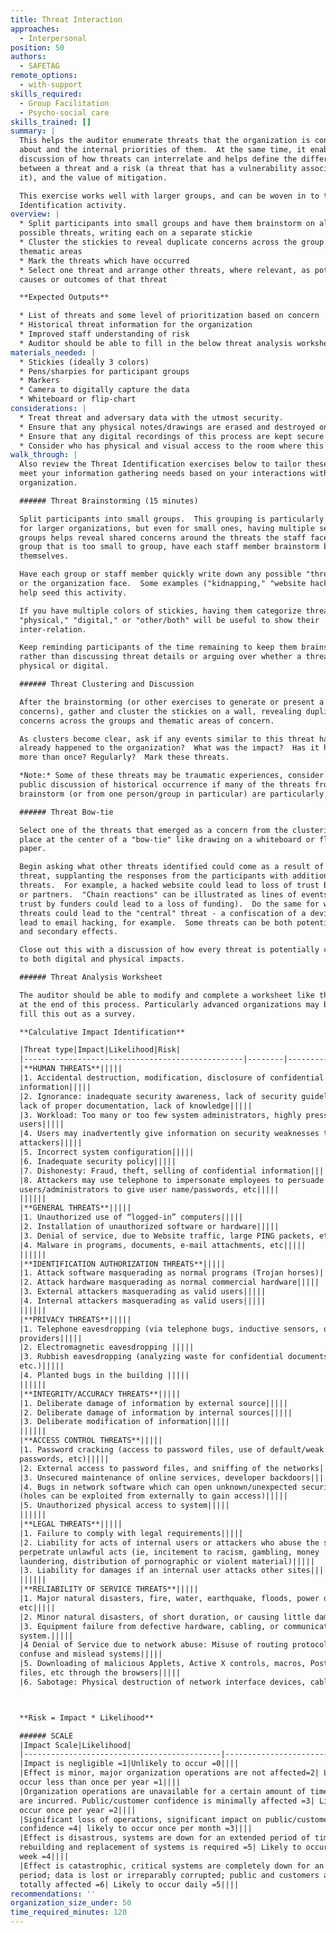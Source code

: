 ```yaml
---
title: Threat Interaction
approaches:
  - Interpersonal
position: 50
authors:
  - SAFETAG
remote_options:
  - with-support
skills_required:
  - Group Facilitation
  - Psycho-social care
skills_trained: []
summary: |
  This helps the auditor enumerate threats that the organization is concerned
  about and the internal priorities of them.  At the same time, it enables a
  discussion of how threats can interrelate and helps define the difference
  between a threat and a risk (a threat that has a vulnerability associated with
  it), and the value of mitigation.

  This exercise works well with larger groups, and can be woven in to the Threat
  Identification activity.
overview: |
  * Split participants into small groups and have them brainstorm on all
  possible threats, writing each on a separate stickie
  * Cluster the stickies to reveal duplicate concerns across the group and
  thematic areas
  * Mark the threats which have occurred
  * Select one threat and arrange other threats, where relevant, as potential
  causes or outcomes of that threat

  **Expected Outputs**

  * List of threats and some level of prioritization based on concern
  * Historical threat information for the organization
  * Improved staff understanding of risk
  * Auditor should be able to fill in the below threat analysis worksheet
materials_needed: |
  * Stickies (ideally 3 colors)
  * Pens/sharpies for participant groups
  * Markers
  * Camera to digitally capture the data
  * Whiteboard or flip-chart
considerations: |
  * Treat threat and adversary data with the utmost security.
  * Ensure that any physical notes/drawings are erased and destroyed once digitally recorded.
  * Ensure that any digital recordings of this process are kept secure and encrypted.
  * Consider who has physical and visual access to the room where this process takes place, and if the room can be secured if this activity may span long/overnight breaks.
walk_through: |
  Also review the Threat Identification exercises below to tailor these to best
  meet your information gathering needs based on your interactions with the
  organization.

  ###### Threat Brainstorming (15 minutes)

  Split participants into small groups.  This grouping is particularly valuable
  for larger organizations, but even for small ones, having multiple separate
  groups helps reveal shared concerns around the threats the staff face.  For a
  group that is too small to group, have each staff member brainstorm by
  themselves.

  Have each group or staff member quickly write down any possible "threat" they
  or the organization face.  Some examples ("kidnapping," "website hacked") can
  help seed this activity.

  If you have multiple colors of stickies, having them categorize threats by
  "physical," "digital," or "other/both" will be useful to show their
  inter-relation.

  Keep reminding participants of the time remaining to keep them brainstorming
  rather than discussing threat details or arguing over whether a threat is
  physical or digital.

  ###### Threat Clustering and Discussion

  After the brainstorming (or other exercises to generate or present a list of
  concerns), gather and cluster the stickies on a wall, revealing duplicate
  concerns across the groups and thematic areas of concern.

  As clusters become clear, ask if any events similar to this threat have
  already happened to the organization?  What was the impact?  Has it happened
  more than once? Regularly?  Mark these threats.

  *Note:* Some of these threats may be traumatic experiences, consider skipping
  public discussion of historical occurrence if many of the threats from the
  brainstorm (or from one person/group in particular) are particularly intense.

  ###### Threat Bow-tie

  Select one of the threats that emerged as a concern from the clustering to
  place at the center of a "bow-tie" like drawing on a whiteboard or flip-chart
  paper.

  Begin asking what other threats identified could come as a result of this
  threat, supplanting the responses from the participants with additional
  threats.  For example, a hacked website could lead to loss of trust by funders
  or partners.  "Chain reactions" can be illustrated as lines of events (loss of
  trust by funders could lead to a loss of funding).  Do the same for what
  threats could lead to the "central" threat - a confiscation of a device could
  lead to email hacking, for example.  Some threats can be both potential causes
  and secondary effects.

  Close out this with a discussion of how every threat is potentially connected
  to both digital and physical impacts.

  ###### Threat Analysis Worksheet

  The auditor should be able to modify and complete a worksheet like the below
  at the end of this process. Particularly advanced organizations may be able to
  fill this out as a survey.

  **Calculative Impact Identification**

  |Threat type|Impact|Likelihood|Risk|
  |-------------------------------------------------|--------|-----------|-------|
  |**HUMAN THREATS**|||||
  |1. Accidental destruction, modification, disclosure of confidential
  information|||||
  |2. Ignorance: inadequate security awareness, lack of security guidelines,
  lack of proper documentation, lack of knowledge|||||
  |3. Workload: Too many or too few system administrators, highly pressured
  users|||||
  |4. Users may inadvertently give information on security weaknesses to
  attackers|||||
  |5. Incorrect system configuration|||||
  |6. Inadequate security policy|||||
  |7. Dishonesty: Fraud, theft, selling of confidential information|||||
  |8. Attackers may use telephone to impersonate employees to persuade
  users/administrators to give user name/passwords, etc|||||
  ||||||
  |**GENERAL THREATS**|||||
  |1. Unauthorized use of “logged-in” computers|||||
  |2. Installation of unauthorized software or hardware|||||
  |3. Denial of service, due to Website traffic, large PING packets, etc.|||||
  |4. Malware in programs, documents, e-mail attachments, etc|||||
  ||||||
  |**IDENTIFICATION AUTHORIZATION THREATS**|||||
  |1. Attack software masquerading as normal programs (Trojan horses)|||||
  |2. Attack hardware masquerading as normal commercial hardware|||||
  |3. External attackers masquerading as valid users|||||
  |4. Internal attackers masquerading as valid users|||||
  ||||||
  |**PRIVACY THREATS**|||||
  |1. Telephone eavesdropping (via telephone bugs, inductive sensors, or service
  providers|||||
  |2. Electromagnetic eavesdropping |||||
  |3. Rubbish eavesdropping (analyzing waste for confidential documents,
  etc.)|||||
  |4. Planted bugs in the building |||||
  ||||||
  |**INTEGRITY/ACCURACY THREATS**|||||
  |1. Deliberate damage of information by external source|||||
  |2. Deliberate damage of information by internal sources|||||
  |3. Deliberate modification of information|||||
  ||||||
  |**ACCESS CONTROL THREATS**|||||
  |1. Password cracking (access to password files, use of default/weak
  passwords, etc)|||||
  |2. External access to password files, and sniffing of the networks|||||
  |3. Unsecured maintenance of online services, developer backdoors|||||
  |4. Bugs in network software which can open unknown/unexpected security holes
  (holes can be exploited from externally to gain access)|||||
  |5. Unauthorized physical access to system|||||
  ||||||
  |**LEGAL THREATS**|||||
  |1. Failure to comply with legal requirements|||||
  |2. Liability for acts of internal users or attackers who abuse the system to
  perpetrate unlawful acts (ie, incitement to racism, gambling, money
  laundering, distribution of pornographic or violent material)|||||
  |3. Liability for damages if an internal user attacks other sites|||||
  ||||||
  |**RELIABILITY OF SERVICE THREATS**|||||
  |1. Major natural disasters, fire, water, earthquake, floods, power outages,
  etc|||||
  |2. Minor natural disasters, of short duration, or causing little damage|||||
  |3. Equipment failure from defective hardware, cabling, or communications
  system.|||||
  |4 Denial of Service due to network abuse: Misuse of routing protocols to
  confuse and mislead systems|||||
  |5. Downloading of malicious Applets, Active X controls, macros, PostScript
  files, etc through the browsers|||||
  |6. Sabotage: Physical destruction of network interface devices, cables|||||



  **Risk = Impact * Likelihood**

  ###### SCALE
  |Impact Scale|Likelihood|
  |--------------------------------------------|------------------------------------------|
  |Impact is negligible =1|Unlikely to occur =0||||
  |Effect is minor, major organization operations are not affected=2| Likely to
  occur less than once per year =1||||
  |Organization operations are unavailable for a certain amount of time, costs
  are incurred. Public/customer confidence is minimally affected =3| Likely to
  occur once per year =2||||
  |Significant loss of operations, significant impact on public/customer
  confidence =4| likely to occur once per month =3||||
  |Effect is disastrous, systems are down for an extended period of time,
  rebuilding and replacement of systems is required =5| Likely to occur once per
  week =4||||
  |Effect is catastrophic, critical systems are completely down for an extended
  period; data is lost or irreparably corrupted; public and customers are
  totally affected =6| Likely to occur daily =5||||
recommendations: ''
organization_size_under: 50
time_required_minutes: 120
---
```

